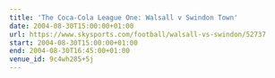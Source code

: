 ```yaml
---
title: 'The Coca-Cola League One: Walsall v Swindon Town'
date: 2004-08-30T15:00:00+01:00
url: https://www.skysports.com/football/walsall-vs-swindon/52737
start: 2004-08-30T15:00:00+01:00
end: 2004-08-30T16:45:00+01:00
venue_id: 9c4wh285+5j
---
```

